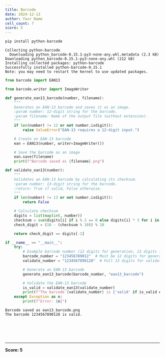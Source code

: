 ```yaml
---
title: Barcode
date: 2024-12-13
author: Your Name
cell_count: 7
score: 5
---
```


```python
pip install python-barcode

```

    Collecting python-barcode
      Downloading python_barcode-0.15.1-py3-none-any.whl.metadata (2.3 kB)
    Downloading python_barcode-0.15.1-py3-none-any.whl (212 kB)
    Installing collected packages: python-barcode
    Successfully installed python-barcode-0.15.1
    Note: you may need to restart the kernel to use updated packages.



```python
from barcode import EAN13
```


```python
from barcode.writer import ImageWriter
```


```python
def generate_ean13_barcode(number, filename):
    """
    Generates an EAN-13 barcode and saves it as an image.
    :param number: 12-digit string for the barcode.
    :param filename: Name of the output file (without extension).
    """
    if len(number) != 12 or not number.isdigit():
        raise ValueError("EAN-13 requires a 12-digit input.")

    # Create an EAN-13 barcode
    ean = EAN13(number, writer=ImageWriter())

    # Save the barcode as an image
    ean.save(filename)
    print(f"Barcode saved as {filename}.png")

def validate_ean13(number):
    """
    Validates an EAN-13 barcode by calculating its checksum.
    :param number: 13-digit string for the barcode.
    :return: True if valid, False otherwise.
    """
    if len(number) != 13 or not number.isdigit():
        return False

    # Calculate checksum
    digits = list(map(int, number))
    checksum = sum(digits[i] if i % 2 == 0 else digits[i] * 3 for i in range(12))
    check_digit = (10 - (checksum % 10)) % 10

    return check_digit == digits[-1]

if __name__ == "__main__":
    try:
        # Example barcode number (12 digits for generation, 13 digits for validation)
        barcode_number = "123456789012"  # Must be 12 digits for generation
        validate_number = "1234567890128"  # Full 13 digits for validation

        # Generate an EAN-13 barcode
        generate_ean13_barcode(barcode_number, "ean13_barcode")

        # Validate the EAN-13 barcode
        is_valid = validate_ean13(validate_number)
        print(f"The barcode {validate_number} is {'valid' if is_valid else 'invalid'}.")
    except Exception as e:
        print(f"Error: {e}")

```

    Barcode saved as ean13_barcode.png
    The barcode 1234567890128 is valid.



```python

```


```python

            
```


```python

```


---
**Score: 5**
